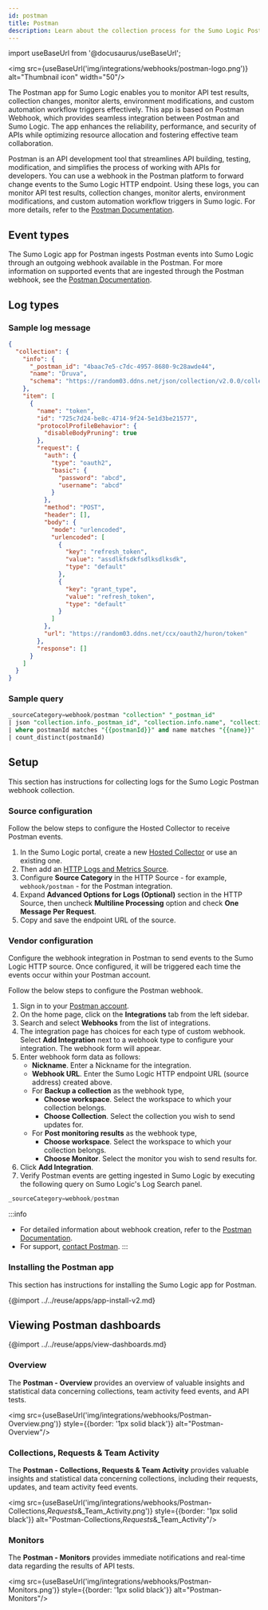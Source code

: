 ```yaml
---
id: postman
title: Postman
description: Learn about the collection process for the Sumo Logic Postman integration.
---
```


import useBaseUrl from '@docusaurus/useBaseUrl';

<img src={useBaseUrl('img/integrations/webhooks/postman-logo.png')} alt="Thumbnail icon" width="50"/>

The Postman app for Sumo Logic enables you to monitor API test results, collection changes, monitor alerts, environment modifications, and custom automation workflow triggers effectively. This app is based on Postman Webhook, which provides seamless integration between Postman and Sumo Logic. The app enhances the reliability, performance, and security of APIs while optimizing resource allocation and fostering effective team collaboration.

Postman is an API development tool that streamlines API building, testing, modification, and simplifies the process of working with APIs for developers. You can use a webhook in the Postman platform to forward change events to the Sumo Logic HTTP endpoint. Using these logs, you can monitor API test results, collection changes, monitor alerts, environment modifications, and custom automation workflow triggers in Sumo logic. For more details, refer to the [Postman Documentation](https://learning.postman.com/docs/introduction/overview/).

## Event types

The Sumo Logic app for Postman ingests Postman events into Sumo Logic through an outgoing webhook available in the Postman. For more information on supported events that are ingested through the Postman webhook, see the [Postman Documentation](https://learning.postman.com/docs/integrations/webhooks/).

## Log types

### Sample log message

```json
{
  "collection": {
    "info": {
      "_postman_id": "4baac7e5-c7dc-4957-8680-9c28awde44",
      "name": "Druva",
      "schema": "https://random03.ddns.net/json/collection/v2.0.0/collection.json"
    },
    "item": [
      {
        "name": "token",
        "id": "725c7d24-be8c-4714-9f24-5e1d3be21577",
        "protocolProfileBehavior": {
          "disableBodyPruning": true
        },
        "request": {
          "auth": {
            "type": "oauth2",
            "basic": {
              "password": "abcd",
              "username": "abcd"
            }
          },
          "method": "POST",
          "header": [],
          "body": {
            "mode": "urlencoded",
            "urlencoded": [
              {
                "key": "refresh_token",
                "value": "assdlkfsdkfsdlksdlksdk",
                "type": "default"
              },
              {
                "key": "grant_type",
                "value": "refresh_token",
                "type": "default"
              }
            ]
          },
          "url": "https://random03.ddns.net/ccx/oauth2/huron/token"
        },
        "response": []
      }
    ]
  }
}
```

### Sample query

```sql
_sourceCategory=webhook/postman "collection" "_postman_id"
| json "collection.info._postman_id", "collection.info.name", "collection.item[*].request.method" as postmanId, name, methodList nodrop
| where postmanId matches "{{postmanId}}" and name matches "{{name}}"
| count_distinct(postmanId)
```

## Setup

This section has instructions for collecting logs for the Sumo Logic Postman webhook collection.

### Source configuration

Follow the below steps to configure the Hosted Collector to receive Postman events.

1. In the Sumo Logic portal, create a new [Hosted Collector](/docs/send-data/hosted-collectors/configure-hosted-collector/) or use an existing one.
2. Then add an [HTTP Logs and Metrics Source](/docs/send-data/hosted-collectors/http-source/logs-metrics/#configure-an-httplogs-and-metrics-source).
3. Configure **Source Category** in the HTTP Source - for example, `webhook/postman` - for the Postman integration.
4. Expand **Advanced Options for Logs (Optional)** section in the HTTP Source, then uncheck **Multiline Processing** option and check **One Message Per Request**.
5. Copy and save the endpoint URL of the source.

### Vendor configuration

Configure the webhook integration in Postman to send events to the Sumo Logic HTTP source. Once configured, it will be triggered each time the events occur within your Postman account.

Follow the below steps to configure the Postman webhook.

1. Sign in to your [Postman account](https://www.postman.com/).
2. On the home page, click on the **Integrations** tab from the left sidebar.
3. Search and select **Webhooks** from the list of integrations.
4. The integration page has choices for each type of custom webhook. Select **Add Integration** next to a webhook type to configure your integration. The webhook form will appear.
5. Enter webhook form data as follows:
    - **Nickname**. Enter a Nickname for the integration.
    - **Webhook URL**. Enter the Sumo Logic HTTP endpoint URL (source address) created above.
    - For **Backup a collection** as the webhook type,
        - **Choose workspace**. Select the workspace to which your collection belongs.
        - **Choose Collection**. Select the collection you wish to send updates for.
    - For **Post monitoring results** as the webhook type,
        - **Choose workspace**. Select the workspace to which your collection belongs.
        - **Choose Monitor**. Select the monitor you wish to send results for.
6. Click **Add Integration**.
7. Verify Postman events are getting ingested in Sumo Logic by executing the following query on Sumo Logic's Log Search panel.
  ```sql
  _sourceCategory=webhook/postman
  ```

:::info
- For detailed information about webhook creation, refer to the [Postman Documentation](https://learning.postman.com/docs/integrations/webhooks/).
- For support, [contact Postman](https://support.postman.com/hc/en-us).
:::

### Installing the Postman app

This section has instructions for installing the Sumo Logic app for Postman.

{@import ../../reuse/apps/app-install-v2.md}

## Viewing Postman dashboards

{@import ../../reuse/apps/view-dashboards.md}

### Overview

The **Postman - Overview** provides an overview of valuable insights and statistical data concerning collections, team activity feed events, and API tests.

<img src={useBaseUrl('img/integrations/webhooks/Postman-Overview.png')} style={{border: '1px solid black'}} alt="Postman-Overview"/>

### Collections, Requests & Team Activity

The **Postman - Collections, Requests & Team Activity** provides valuable insights and statistical data concerning collections, including their requests, updates, and team activity feed events.

<img src={useBaseUrl('img/integrations/webhooks/Postman-Collections,_Requests_&_Team_Activity.png')} style={{border: '1px solid black'}} alt="Postman-Collections,_Requests_&_Team_Activity"/>

### Monitors

The **Postman - Monitors** provides immediate notifications and real-time data regarding the results of API tests.

<img src={useBaseUrl('img/integrations/webhooks/Postman-Monitors.png')} style={{border: '1px solid black'}} alt="Postman-Monitors"/>
